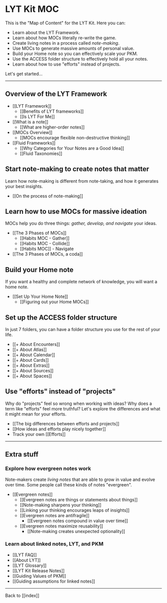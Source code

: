 # LYT Kit MOC
This is the "Map of Content" for the LYT Kit. Here you can:

- Learn about the LYT Framework.
- Learn about how MOCs literally re-write the game.
- Create living notes in a process called *note-making*.
- Use MOCs to generate massive amounts of personal value.
- Build your Home note so you can effectively scale your PKM.
- Use the ACCESS folder structure to effectively hold all your notes.
- Learn about how to use "efforts" instead of projects.

Let's get started...

---
## Overview of the LYT Framework
- [[LYT Framework]]
	- [[Benefits of LYT frameworks]]
	- [[Is LYT For Me]]
- [[What is a note]]
	- [[What are higher-order notes]]
- [[MOCs Overview]]
	- [[MOCs encourage flexible non-destructive thinking]]
- [[Fluid Frameworks]]
	- [[Why Categories for Your Notes are a Good Idea]]
	- [[Fluid Taxonomies]]


## Start note-making to create notes that matter
Learn how note-making is different from note-taking, and how it generates your best insights.

- [[On the process of note-making]]


## Learn how to use MOCs for massive ideation
MOCs help you do three things: *gather, develop, and navigate* your ideas.

- [[The 3 Phases of MOCs]]
	- [[Habits MOC - Gather]]
	- [[Habits MOC - Collide]]
	- [[Habits MOC]] - Navigate
- [[The 3 Phases of MOCs, a coda]]


## Build your Home note
If you want a healthy and complete network of knowledge, you will want a home note.

- [[Set Up Your Home Note]]
	- [[Figuring out your Home MOCs]]


## Set up the ACCESS folder structure
In just 7 folders, you can have a folder structure you use for the rest of your life. 

- [[+ About Encounters]]
- [[+ About Atlas]]
- [[+ About Calendar]]
- [[+ About Cards]]
- [[+ About Extras]]
- [[+ About Sources]]
- [[+ About Spaces]]


## Use "efforts" instead of "projects"
Why do "projects" feel so wrong when working with ideas? Why does a term like "efforts" feel more truthful? Let's explore the differences and what it might mean for your efforts.

- [[The big differences between efforts and projects]]
- [[How ideas and efforts play nicely together]]
- Track your own [[Efforts]]


---

## Extra stuff

### Explore how evergreen notes work
Note-makers create *living notes* that are able to grow in value and evolve over time. Some people call these kinds of notes "evergreen".

- [[Evergreen notes]]
	- [[Evergreen notes are things or statements about things]]
	- [[Note-making sharpens your thinking]]
	- [[Linking your thinking encourages leaps of insights]]
	- [[Evergreen notes are antifragile]]
		- [[Evergreen notes compound in value over time]]
	- [[Evergreen notes maximize reusability]]
		- [[Note-making creates unexpected optionality]]

### Learn about linked notes, LYT, and PKM
- [[LYT FAQ]]  
- [[About LYT]]
- [[LYT Glossary]]
- [[LYT Kit Release Notes]]
- [[Guiding Values of PKM]]
- [[Guiding assumptions for linked notes]]

---

Back to [[index]]